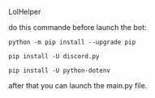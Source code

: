 LolHelper

do this commande before launch the bot:
```
python -m pip install --upgrade pip
```
```
pip install -U discord.py
```
```
pip install -U python-dotenv
```


after that you can launch the main.py file.
